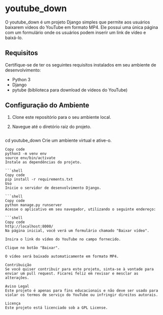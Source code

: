 # youtube_down

O youtube_down é um projeto Django simples que permite aos usuários baixarem vídeos do YouTube em formato MP4. Ele possui uma única página com um formulário onde os usuários podem inserir um link de vídeo e baixá-lo.

## Requisitos

Certifique-se de ter os seguintes requisitos instalados em seu ambiente de desenvolvimento:

- Python 3
- Django
- pytube (biblioteca para download de vídeos do YouTube)

## Configuração do Ambiente

1. Clone este repositório para o seu ambiente local.
2. Navegue até o diretório raiz do projeto.

   ```shell
cd youtube_down
Crie um ambiente virtual e ative-o.

   ```shell
Copy code
python3 -m venv env
source env/bin/activate
Instale as dependências do projeto.

   ```shell
Copy code
pip install -r requirements.txt
Uso
Inicie o servidor de desenvolvimento Django.

   ```shell
Copy code
python manage.py runserver
Acesse o aplicativo em seu navegador, utilizando o seguinte endereço:

   ```shell
Copy code
http://localhost:8000/
Na página inicial, você verá um formulário chamado "Baixar vídeo".

Insira o link do vídeo do YouTube no campo fornecido.

Clique no botão "Baixar".

O vídeo será baixado automaticamente em formato MP4.

Contribuição
Se você quiser contribuir para este projeto, sinta-se à vontade para enviar um pull request. Ficarei feliz em revisar e mesclar as alterações.

Aviso Legal
Este projeto é apenas para fins educacionais e não deve ser usado para violar os termos de serviço do YouTube ou infringir direitos autorais.

Licença
Este projeto está licenciado sob a GPL License.